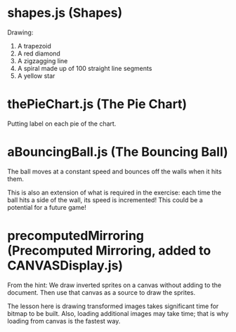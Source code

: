 # shapes.js (Shapes)
Drawing:
1. A trapezoid
1. A red diamond
1. A zigzagging line
1. A spiral made up of 100 straight line segments
1. A yellow star

# thePieChart.js (The Pie Chart)
Putting label on each pie of the chart.

# aBouncingBall.js (The Bouncing Ball)
The ball moves at a constant speed and bounces off the walls when it hits them.

This is also an extension of what is required in the exercise: each time the ball
hits a side of the wall, its speed is incremented! This could be a potential
for a future game!

# precomputedMirroring (Precomputed Mirroring, added to CANVASDisplay.js)
From the hint: We draw inverted sprites on a canvas without adding to the document.
Then use that canvas as a source to draw the sprites.

The lesson here is drawing transformed images takes significant time for bitmap
to be built. Also, loading additional images may take time; that is why loading
from canvas is the fastest way.
